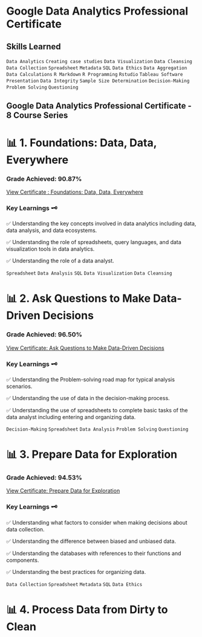 # Google Data Analytics Professional Certificate
## Skills Learned

`Data Analytics` `Creating case studies` `Data Visualization` `Data Cleansing` `Data Collection` `Spreadsheet` `Metadata` `SQL` `Data Ethics` `Data Aggregation` `Data Calculations` `R Markdown` `R Programming` `Rstudio` `Tableau Software` `Presentation` `Data Integrity` `Sample Size Determination` `Decision-Making` `Problem Solving` `Questioning` 

## Google Data Analytics Professional Certificate - 8 Course Series

# 📊 1. Foundations: Data, Data, Everywhere
### Grade Achieved: 90.87%
[View Certificate : Foundations: Data, Data, Everywhere](https://coursera.org/share/bb1a15e93122196b6b50b2bb7ff95381)

### Key Learnings 🗝️
✅ Understanding the key concepts involved in data analytics including data, data analysis, and data ecosystems.

✅ Understanding the role of spreadsheets, query languages, and data visualization tools in data analytics.

✅ Understanding the role of a data analyst. 

`Spreadsheet` `Data Analysis` `SQL` `Data Visualization` `Data Cleansing` 

# 📊 2. Ask Questions to Make Data-Driven Decisions
### Grade Achieved: 96.50%
[View Certificate: Ask Questions to Make Data-Driven Decisions](https://coursera.org/share/863c45f74872fc910e670d41a035d85f)

### Key Learnings 🗝️
✅ Understanding the Problem-solving road map for typical analysis scenarios. 

✅ Understanding the use of data in the decision-making process.

✅ Understanding the use of spreadsheets to complete basic tasks of the data analyst including entering and organizing data.

`Decision-Making` `Spreadsheet` `Data Analysis` `Problem Solving` `Questioning`

# 📊 3. Prepare Data for Exploration
### Grade Achieved: 94.53%
[View Certificate: Prepare Data for Exploration](https://coursera.org/share/34ae81c5858523837a2c7ee05e2a6aac)

### Key Learnings 🗝️
✅ Understanding what factors to consider when making decisions about data collection.

✅ Understanding the difference between biased and unbiased data.

✅ Understanding the databases with references to their functions and components.

✅ Understanding the best practices for organizing data.

`Data Collection` `Spreadsheet` `Metadata` `SQL` `Data Ethics`

# 📊 4. Process Data from Dirty to Clean
### 

